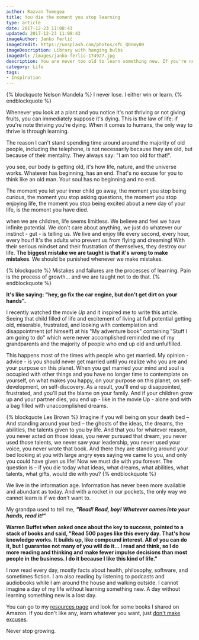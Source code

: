 ```yaml
---
author: Razvan Tomegea
title: You die the moment you stop learning
type: article
date: 2017-12-23 11:08:43
updated: 2017-12-23 11:08:43
imageAuthor: Janko Ferlič
imageCredit: https://unsplash.com/photos/sfL_QOnmy00
imageDescription: Library with hanging bulbs
imageUrl: /images/janko-ferlic-174927.jpg
description: You are never too old to learn something new. If you're not thriving, you're dying.
category: Life
tags:
- Inspiration
---
```

{% blockquote Nelson Mandela %}
I never lose. I either win or learn. 
{%  endblockquote %}
<!-- more -->
Whenever you look at a plant and you notice it's not thriving or not giving fruits, you can immediately suppose it's dying. This is the law of life: if you're note thriving you're dying. When it comes to humans, the only way to thrive is through learning.

The reason I can't stand spending time around around the majority of old people, including the telephone, is not necessarily because they are old, but because of their mentality. They always say: "I am too old for that!".

you see, our body is getting old, it's how life, nature, and the universe works. Whatever has beginning, has an end. That's no excuse for you to think like an old man. Your soul has no beginning and no end.

The moment you let your inner child go away, the moment you stop being curious, the moment you stop asking questions, the moment you stop enjoying life, the moment you stop being excited about a new day of your life, is the moment you have died.

when we are children, life seems limitless. We believe and feel we have infinite potential. We don't care about anything, we just do whatever our instinct - gut - is telling us. We live and enjoy life every second, every hour, every hour! It's the adults who prevent us from flying and dreaming! With their serious mindset and their frustration of themselves, they destroy our life. **The biggest mistake we are taught is that it's wrong to make mistakes**. We should be punished whenever we make mistakes. 

{% blockquote %}
Mistakes and failures are the processes of learning. Pain is the process of growth... and we are taught not to do that.
{% endblockquote %}

**It's like saying: "hey, go fix the car engine, but don't get dirt on your hands".**

I recently watched the movie *Up* and it inspired me to write this article. Seeing that child filled of life and excitement of living at full potential getting old, miserable, frustrated, and looking with contemplation and disappointment (of himself) at his "My adventure book" containing "Stuff I am going to do" which were never accomplished reminded me of my grandparents and the majority of people who end up old and unfulfilled.

This happens most of the times with people who get married. My opinion - advice - is you should never get married until you realize who you are and your purpose on this planet. When you get married your mind and soul is occupied with other things and you have no longer time to contemplate on yourself, on what makes you happy, on your purpose on this planet, on self-development, on self-discovery. As a result, you'll end up disappointed, frustrated, and you'll put the blame on your family. And if your children grow up and your partner dies, you end up - like in the movie Up - alone and with a bag filled with unaccomplished dreams.

{% blockquote Les Brown %}
Imagine if you will being on your death bed – And standing around your bed – the ghosts of the ideas, the dreams, the abilities, the talents given to you by life.
And that you for whatever reason, you never acted on those ideas, you never pursued that dream, you never used those talents, we never saw your leadership, you never used your voice, you never wrote that book.
And there they are standing around your bed looking at you with large angry eyes saying we came to you, and only you could have given us life! Now we must die with you forever.
The question is – if you die today what ideas, what dreams, what abilities, what talents, what gifts, would die with you?
{% endblockquote %}

We live in the information age. Information has never been more available and abundant as today. And with a rocket in our pockets, the only way we cannot learn is if we don't want to.

My grandpa used to tell me, ***"Read! Read, boy! Whatever comes into your hands, read it!"***

**Warren Buffet when asked once about the key to success, pointed to a stack of books and said, "Read 500 pages like this every day. That's how knowledge works. It builds up, like compound interest. All of you can do it, but I guarantee not many of you will do it... I read and think, so I do more reading and thinking and make fewer impulse decisions than most people in the business. I do it because I like this kind of life."**

I now read every day, mostly facts about health, philosophy, software, and sometimes fiction. I am also reading by listening to podcasts and audiobooks while I am around the house and walking outside. I cannot imagine a day of my life without learning something new. A day without learning something new is a lost day.

You can go to my [resources page](https://razvantomegea.com/resources/) and look for some books I shared on Amazon. If you don't like any, learn whatever you want, just [don't make excuses](https://razvantomegea.com/2017/12/22/whats-your-excuse/). 

Never stop growing.

